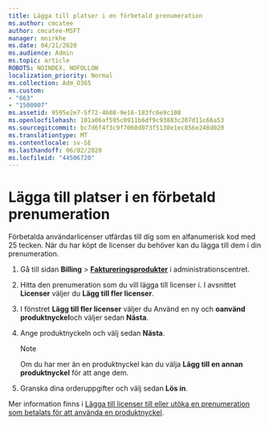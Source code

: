 ```yaml
---
title: Lägga till platser i en förbetald prenumeration
ms.author: cmcatee
author: cmcatee-MSFT
manager: mnirkhe
ms.date: 04/21/2020
ms.audience: Admin
ms.topic: article
ROBOTS: NOINDEX, NOFOLLOW
localization_priority: Normal
ms.collection: Adm_O365
ms.custom:
- "663"
- "1500007"
ms.assetid: 9595e2e7-5f72-4b08-9e16-183fc6e9c108
ms.openlocfilehash: 101a06af595c0911b6df9c93883c207d11c66a53
ms.sourcegitcommit: bc7d6f4f3c9f7060d073f5130e1ec856e248d020
ms.translationtype: MT
ms.contentlocale: sv-SE
ms.lasthandoff: 06/02/2020
ms.locfileid: "44506720"
---
```

# <a name="add-seats-to-a-prepaid-subscription"></a>Lägga till platser i en förbetald prenumeration

Förbetalda användarlicenser utfärdas till dig som en alfanumerisk kod med 25 tecken. När du har köpt de licenser du behöver kan du lägga till dem i din prenumeration. 

1. Gå till sidan **Billing**  >  **[Faktureringsprodukter](https://go.microsoft.com/fwlink/p/?linkid=842054)** i administrationscentret.

2. Hitta den prenumeration som du vill lägga till licenser i. I avsnittet **Licenser** väljer du **Lägg till fler licenser**.

3. I fönstret **Lägg till fler licenser** väljer du Använd en ny och **oanvänd produktnyckel**och väljer sedan **Nästa**.

4. Ange produktnyckeln och välj sedan **Nästa**.

    > [!NOTE]
    > Om du har mer än en produktnyckel kan du välja **Lägg till en annan produktnyckel** för att ange dem.

5. Granska dina orderuppgifter och välj sedan **Lös in**.

Mer information finns i [Lägga till licenser till eller utöka en prenumeration som betalats för att använda en produktnyckel](https://docs.microsoft.com/microsoft-365/commerce/licenses/add-licenses-using-product-key).